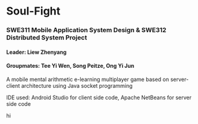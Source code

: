 # Soul-Fight
### SWE311 Mobile Application System Design &amp; SWE312 Distributed System Project

#### Leader: Liew Zhenyang
#### Groupmates: Tee Yi Wen, Song Peitze, Ong Yi Jun

A mobile mental arithmetic e-learning multiplayer game based on server-client architecture using Java socket programming

IDE used: Android Studio for client side code, Apache NetBeans for server side code

hi
